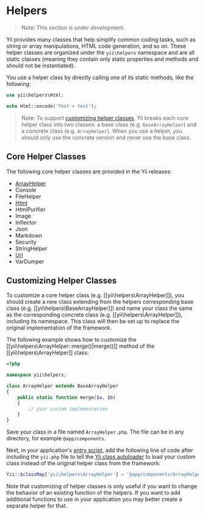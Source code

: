 Helpers
=======

> Note: This section is under development.

Yii provides many classes that help simplify common coding tasks, such as string or array manipulations,
HTML code generation, and so on. These helper classes are organized under the `yii\helpers` namespace and
are all static classes (meaning they contain only static properties and methods and should not be instantiated).

You use a helper class by directly calling one of its static methods, like the following:

```php
use yii\helpers\Html;

echo Html::encode('Test > test');
```

> Note: To support [customizing helper classes](#customizing-helper-classes), Yii breaks each core helper class
  into two classes: a base class (e.g. `BaseArrayHelper`) and a concrete class (e.g. `ArrayHelper`).
  When you use a helper, you should only use the concrete version and never use the base class.


Core Helper Classes
-------------------

The following core helper classes are provided in the Yii releases:

- [ArrayHelper](helper-array.md)
- Console
- FileHelper
- [Html](helper-html.md)
- HtmlPurifier
- Image
- Inflector
- Json
- Markdown
- Security
- StringHelper
- [Url](helper-url.md)
- VarDumper


Customizing Helper Classes <a name="customizing-helper-classes"></a>
--------------------------

To customize a core helper class (e.g. [[yii\helpers\ArrayHelper]]), you should create a new class extending
from the helpers corresponding base class (e.g. [[yii\helpers\BaseArrayHelper]]) and name your class the same
as the corresponding concrete class (e.g. [[yii\helpers\ArrayHelper]]), including its namespace. This class
will then be set up to replace the original implementation of the framework.

The following example shows how to customize the [[yii\helpers\ArrayHelper::merge()|merge()]] method of the
[[yii\helpers\ArrayHelper]] class:

```php
<?php

namespace yii\helpers;

class ArrayHelper extends BaseArrayHelper
{
    public static function merge($a, $b)
    {
        // your custom implementation
    }
}
```

Save your class in a file named `ArrayHelper.php`. The file can be in any directory, for example `@app/components`.

Next, in your application's [entry script](structure-entry-scripts.md), add the following line of code
after including the `yii.php` file to tell the [Yii class autoloader](concept-autoloading.md) to load your custom
class instead of the original helper class from the framework:

```php
Yii::$classMap['yii\helpers\ArrayHelper'] = '@app/components/ArrayHelper.php';
```

Note that customizing of helper classes is only useful if you want to change the behavior of an existing function
of the helpers. If you want to add additional functions to use in your application you may better create a separate
helper for that.
